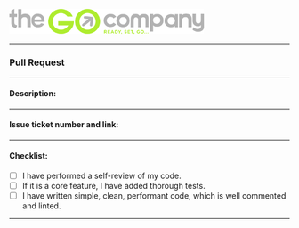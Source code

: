 ![The Go Company](/static/thegocompany-logo-grey.png)

---

### Pull Request

--- 

#### Description:



---

#### Issue ticket number and link:



---

#### Checklist:

- [ ] I have performed a self-review of my code.
- [ ] If it is a core feature, I have added thorough tests.
- [ ] I have written simple, clean, performant code, which is well commented and linted.

---
